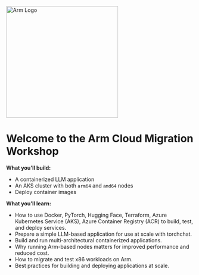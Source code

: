 <img src="https://www.arm.com/-/media/global/logos/Arm-logo-blue-pms313.svg?h=92&w=300&hash=BBCE7EE5167A8481DC908ECBF169CECE80501819&hash=BBCE7EE5167A8481DC908ECBF169CECE80501819&rev=dda2bef6cb3343008ea02cc6e6a29f76" width="300" class="center" alt="Arm Logo">

# Welcome to the Arm Cloud Migration Workshop

**What you’ll build:**

- A containerized LLM application
- An AKS cluster with both `arm64` and `amd64` nodes
- Deploy container images

**What you’ll learn:**

- How to use Docker, PyTorch, Hugging Face, Terraform, Azure Kubernetes Service (AKS), Azure Container Registry (ACR) to build, test, and deploy services.
- Prepare a simple LLM-based application for use at scale with torchchat.
- Build and run multi-architectural containerized applications.
- Why running Arm-based nodes matters for improved performance and reduced cost.
- How to migrate and test x86 workloads on Arm.
- Best practices for building and deploying applications at scale.
